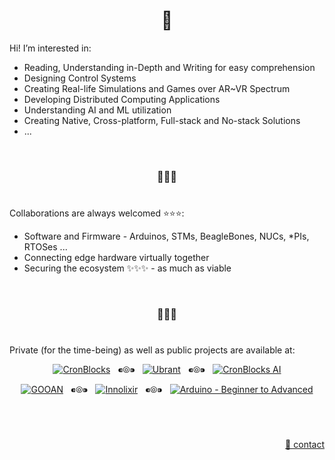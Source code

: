 <h1 align="center">👋</h1>

Hi! I’m interested in:

  - Reading, Understanding in-Depth and Writing for easy comprehension
  - Designing Control Systems
  - Creating Real-life Simulations and Games over AR~VR Spectrum
  - Developing Distributed Computing Applications
  - Understanding AI and ML utilization
  - Creating Native, Cross-platform, Full-stack and No-stack Solutions
  - ...


&nbsp;

<h3 align="center">💞️💞️💞️</h3>

# 

Collaborations are always welcomed :star::star::star::
  - Software and Firmware - Arduinos, STMs, BeagleBones, NUCs, \*PIs, RTOSes ...
  - Connecting edge hardware virtually together
  - Securing the ecosystem ✨✨✨ - as much as viable


&nbsp;

<h3 align="center">🌱🌱🌱</h3>

# 

Private (for the time-being) as well as public projects are available at:

<p align="center">
  <a href="https://github.com/cronblocks"><img src="https://avatars.githubusercontent.com/u/86520771?s=48&v=4" alt="CronBlocks" /></a>
  &nbsp;&nbsp;⁌⦾⁍&nbsp;&nbsp;
  <a href="https://github.com/ubrant"><img src="https://avatars.githubusercontent.com/u/87671848?s=48&v=4" alt="Ubrant" /></a>
  &nbsp;&nbsp;⁌⦾⁍&nbsp;&nbsp;
  <a href="https://github.com/cronblocks-ai"><img src="https://avatars.githubusercontent.com/u/103107980?s=48&v=4" alt="CronBlocks AI" /></a>
</p>

<p align="center">
  <a href="https://github.com/gooan"><img src="https://avatars.githubusercontent.com/u/87671960?s=48&v=4" alt="GOOAN" /></a>
  &nbsp;&nbsp;⁌⦾⁍&nbsp;&nbsp;
  <a href="https://github.com/innolixir"><img src="https://avatars.githubusercontent.com/u/85053112?s=48&v=4" alt="Innolixir" /></a>
  &nbsp;&nbsp;⁌⦾⁍&nbsp;&nbsp;
  <a href="https://github.com/arduino-ba"><img src="https://avatars.githubusercontent.com/u/121078777?s=48&v=4" alt="Arduino - Beginner to Advanced" /></a>
</p>


&nbsp;

# 
<p align="right"><a href="https://www.linkedin.com/in/usa-m">&#128231; contact</a></p>
